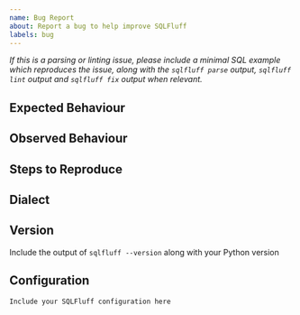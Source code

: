 ```yaml
---
name: Bug Report
about: Report a bug to help improve SQLFluff
labels: bug
---
```


_If this is a parsing or linting issue, please include a minimal SQL example which reproduces the issue, along with the `sqlfluff parse` output, `sqlfluff lint` output and `sqlfluff fix` output when relevant._

## Expected Behaviour

## Observed Behaviour

## Steps to Reproduce

## Dialect

## Version
Include the output of `sqlfluff --version` along with your Python version

## Configuration
```
Include your SQLFluff configuration here
```
